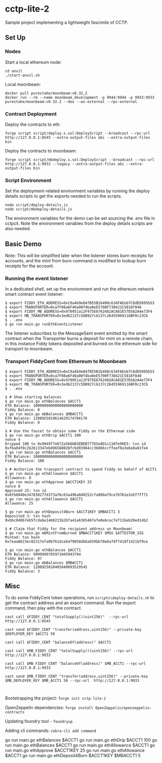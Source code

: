 # cctp-lite-2

Sample project implementing a lightweight fascimile of CCTP.

## Set Up

### Nodes

Start a local ethereum node:

```
cd anvil
./start-anvil.sh
```

Local moonbeam:

```
docker pull purestake/moonbeam:v0.32.2
docker run --rm --name moonbeam_development -p 9944:9944 -p 9933:9933 purestake/moonbeam:v0.32.2 --dev --ws-external --rpc-external 
```

### Contract Deployment

Deploy the contracts to eth:

```
forge script script/deploy.s.sol:DeployScript --broadcast --rpc-url http://127.0.0.1:8545 --extra-output-files abi --extra-output-files bin
```

Deploy the contracts to moonbeam:

```
forge script script/mbdeploy.s.sol:DeployScript --broadcast --rpc-url http://127.0.0.1:9933 --legacy --extra-output-files abi --extra-output-files bin
```

### Script Environment

Set the deployment-related environment variables by running the deploy details scripts to get the exports needed to run the scripts.

```
node script/deploy-details.js
node script/mbdeploy-details.js
```

The environment variables for the demo can be set sourcing the .env file in cctpcli. Note the environment variables from the deploy details scripts are also needed.

## Basic Demo

Note: This will be simplified later when the listener stores burn receipts for accounts, and the mint
from burn command is modified to lookup burn receipts for the account.

### Running the event listener

In a dedicated shell, set up the environment and run the ethereum network smart contract event listener:

```console
$ export FIDDY_ETH_ADDRESS=0xC0a4b9e04fB55B1b498c634FAEeb7C8dD5895b53
$ export TRANSPORTER=0xa7F08a6F40a00f4ba0eE5700F730421C5810f848
$ export FIDDY_MB_ADDRESS=0x970951a12F975E6762482ACA81E57D5A2A4e73F4
$ export MB_TRANSPORTER=0x3ed62137c5DB927cb137c26455969116BF0c23Cb
$ . .env
$ go run main.go runEthEventListener
```

The listener subscribes to the MessageSent event emitted by the smart contract when the Transporter burns
a deposit for mint on a remote chain, in this instance Fiddy tokens deposited and burned on the ethereum
side for transport to moonbeam.


### Transport FiddyCent from Ethereum to Moonbeam


```console
$ export FIDDY_ETH_ADDRESS=0xC0a4b9e04fB55B1b498c634FAEeb7C8dD5895b53
$ export TRANSPORTER=0xa7F08a6F40a00f4ba0eE5700F730421C5810f848
$ export FIDDY_MB_ADDRESS=0x970951a12F975E6762482ACA81E57D5A2A4e73F4
$ export MB_TRANSPORTER=0x3ed62137c5DB927cb137c26455969116BF0c23Cb
$ . .env

```

```console
$ # Show starting balances
$ go run main.go ethBalances $ACCT1
ETH Balance: 10000000000000000000000
Fiddy Balance: 0
$ go run main.go mbBalances $MBACCT1
ETH Balance: 1208925819614629174706176
Fiddy Balance: 0
```

```console
$ # Use the faucet to obtain some Fiddy on the Ethereum side
$ go run main.go ethDrip $ACCT1 100
nonce 4
Dripped 100 to 0x9949f7e672a568bB3EBEB777D5e8D1c1107e96E5: txn id 0xf6a04f0c2b2613347ebd96588028fc6d03984cc36066ccffeaf0a3e6e8a81fe4
$ go run main.go ethBalances $ACCT1
ETH Balance: 10000000000000000000000
Fiddy Balance: 100
```

```console
$ # Authorize the transport contract to spend Fiddy on behalf of ACCT1
$ go run main.go ethAllowance $ACCT1
Allowance: 0
$ go run main.go ethApprove $ACCT1KEY 25
nonce 0
Approved 25: txn id 0x8fb8840e347838277d373a76c63a496a840252cfa088af9ce76761e3a5f7ff71
$ go run main.go ethAllowance $ACCT1
Allowance: 25
```

```console
$ go run main.go ethDeposit4Burn $ACCT1KEY $MBACCT1 3
Deposited 3: txn hash 0xbbc040b7eb5fcdabe1460215b2bfa41a6365467afe0e6cac7ef11beb20ed14b2
```

```console
$ # Claim that Fiddy for the recipient address on Moonbeam!
$ go run main.go mbMintFromBurned $MBACCT1KEY $MSG $ATTESTOR_SIG
Minted: txn hash 0x7eaa8623ec02317efa0bf61dceb479058dbba039bb78e6a7dff418f1421bf9ce
```

```console
$ go run main.go ethBalances $ACCT1
ETH Balance: 9999999795971045943794
Fiddy Balance: 97
$ go run main.go mbBalances $MBACCT1
ETH Balance: 1208925818405840093529545
Fiddy Balance: 3
```





## Misc

To do some FiddyCent token operations, run `scripts\deploy-details.sh` to get the contract address and an export command. Run the export command, then play with the contract.

```
cast call $FIDDY_CENT "totalSupply()(uint256)"  --rpc-url  http://127.0.0.1:8545

cast send $FIDDY_CENT "transfer(address,uint256)" --private-key $DEPLOYER_KEY $ACCT1 50

cast call $FIDDY_CENT "balanceOf(address)" $ACCT1

cast call $MB_FIDDY_CENT "totalSupply()(uint256)" --rpc-url  http://127.0.0.1:9933

cast call $MB_FIDDY_CENT "balanceOf(address)" $MB_ACCT1 --rpc-url  http://127.0.0.1:9933

cast send $MB_FIDDY_CENT "transfer(address,uint256)" --private-key $MB_DEPLOYER_KEY $MB_ACCT1 50 --rpc-url  http://127.0.0.1:9933



```


Bootstrapping the project: `forge init cctp-lite-2`

OpenZeppelin dependencies: `forge install OpenZeppelin/openzeppelin-contracts`

Updating foundry tool - `foundryup`

Adding cli commands: `cobra-cli add command`


go run main.go ethBalances $ACCT1
go run main.go ethDrip $ACCT1 100
go run main.go ethBalances $ACCT1
go run main.go ethAllowance $ACCT1
go run main.go ethApprove $ACCT1KEY 25
go run main.go ethAllowance $ACCT1
go run main.go ethDeposit4Burn $ACCT1KEY $MBACCT1 5

